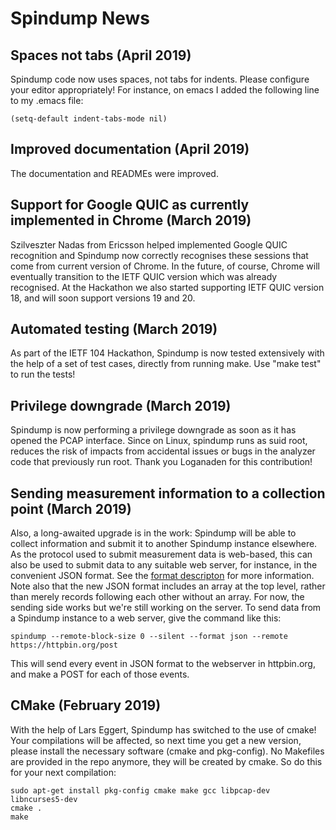 # Spindump News

## Spaces not tabs (April 2019)

Spindump code now uses spaces, not tabs for indents. Please configure your editor appropriately! For instance, on emacs I added the following line to my .emacs file:

    (setq-default indent-tabs-mode nil)

## Improved documentation (April 2019)

The documentation and READMEs were improved.

## Support for Google QUIC as currently implemented in Chrome (March 2019)

Szilveszter Nadas from Ericsson helped implemented Google QUIC recognition and Spindump now correctly recognises these sessions that come from current version of Chrome. In the future, of course, Chrome will eventually transition to the IETF QUIC version which was already recognised. At the Hackathon we also started supporting IETF QUIC version 18, and will soon support versions 19 and 20.

## Automated testing (March 2019)

As part of the IETF 104 Hackathon, Spindump is now tested extensively with the help of a set of test cases, directly from running make. Use "make test" to run the tests!

## Privilege downgrade (March 2019)

Spindump is now performing a privilege downgrade as soon as it has opened the PCAP interface. Since on Linux, spindump runs as suid root, reduces the risk of impacts from accidental issues or bugs in the analyzer code that previously run  root. Thank you Loganaden for this contribution!

## Sending measurement information to a collection point (March 2019)

Also, a long-awaited upgrade is in the work: Spindump will be able to collect information and submit it to another Spindump instance elsewhere. As the protocol used to submit measurement data is web-based, this can also be used to submit data to any suitable web server, for instance, in the convenient JSON format. See the [format descripton](https://github.com/EricssonResearch/spindump/blob/master/Format.md) for more information. Note also that the new JSON format includes an array at the top level, rather than merely records following each other without an array. For now, the sending side works but we're still working on the server. To send data from a Spindump instance to a web server, give the command like this:

    spindump --remote-block-size 0 --silent --format json --remote https://httpbin.org/post

This will send every event in JSON format to the webserver in httpbin.org, and make a POST for each of those events.

## CMake (February 2019)

With the help of Lars Eggert, Spindump has switched to the use of cmake! Your compilations will be affected, so next time you get a new version, please install the necessary software (cmake and pkg-config). No Makefiles are provided in the repo anymore, they will be created by cmake. So do this for your next compilation:

    sudo apt-get install pkg-config cmake make gcc libpcap-dev libncurses5-dev
    cmake .
    make

